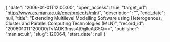 {
  "date": "2006-01-01T12:00:00", 
  "open_access": true, 
  "target_url": "http://www.cs.man.ac.uk/cnc/projects/mln/", 
  "description": "", 
  "end_date": null, 
  "title": "Extending Multilevel Modelling Software using Heterogenous, Cluster and Parallel Computing Technologies (MLN)", 
  "record_id": "20060101T120000/TvfADK3mssAt9glluAjG5Q==", 
  "publisher": "man.ac.uk", 
  "slug": 120064, 
  "start_date": null
}

